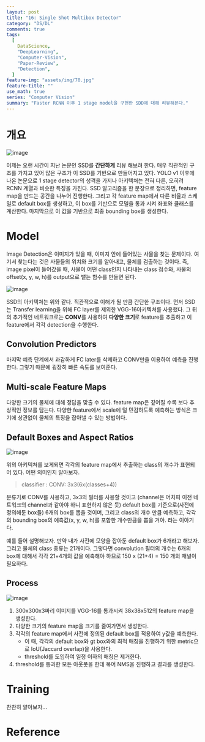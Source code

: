 ```yaml
---
layout: post
title: "16: Single Shot Multibox Detector"
category: "DS/DL"
comments: true
tags:
  [
    DataScience,
    "DeepLearning",
    "Computer-Vision",
    "Paper-Review",
    "Detection",
  ]
feature-img: "assets/img/70.jpg"
feature-title: ""
use_math: true
series: "Computer Vision"
summary: "Faster RCNN 이후 1 stage model을 구현한 SDD에 대해 리뷰해본다."
---
```


# 개요
![image](https://user-images.githubusercontent.com/37871541/111717614-bd2bba00-889b-11eb-987b-74c4afca8eda.png)

이제는 오랜 시간이 지난 논문인 SSD를 **간단하게** 리뷰 해보려 한다. 매우 직관적인 구조를 가지고 있어 많은 구조가 이 SSD를 기반으로 만들어지고 있다. YOLO v1 이후에 나온 논문으로 1 stage detector의 성격을 가지나 아키텍쳐는 전혀 다른, 오히려 RCNN 계열과 비슷한 특징을 가진다. SSD 알고리즘을 한 문장으로 정리하면, feature map을 만드는 공간을 나누어 진행한다. 그리고 각 feature map에서 다른 비율과 스케일로 default box를 생성하고, 이 box를 기반으로 모델을 통과 시켜 좌표와 클래스를 계산한다. 마지막으로 이 값을 기반으로 최종 bounding box를 생성한다.

# Model
Image Detection은 이미지가 있을 때, 이미지 안에 들어있는 사물을 찾는 문제이다. 여기서 찾는다는 것은 사물들의 위치와 크기를 알아내고, 물체를 검출하는 것이다. 즉, image pixel이 들어갔을 때, 사물이 어떤 class인지 나타내는 class 점수와, 사물의 offset(x, y, w, h)를 output으로 뱉는 함수를 만들면 된다.

![image](https://user-images.githubusercontent.com/37871541/111717964-7b4f4380-889c-11eb-980d-02b4ef1fb041.png)

SSD의 아키텍쳐는 위와 같다. 직관적으로 이해가 될 만큼 간단한 구조이다. 먼저 SSD는 Transfer learning을 위해 FC layer를 제외한 VGG-16아키텍쳐를 사용했다. 그 뒤의 추가적인 네트워크로는 **CONV**를 사용하여 **다양한 크기**로 feature를 추출하고 이 feature에서 각각 detection을 수행한다.

## Convolution Predictors

마지막 예측 단계에서 과감하게 FC later를 삭제하고 CONV만을 이용하여 예측을 진행한다.  그렇기 때문에 굉장히 빠른 속도를 보여준다.

## Multi-scale Feature Maps
다양한 크기의 물체에 대해 정답을 맞출 수 있다. feature map은 깊어질 수록 보다 추상적인 정보를 담는다. 다양한 feature에서 scale에 덜 민감하도록 예측하는 방식은 크기에 상관없이 물체의 특징을 잡아낼 수 있는 방법이다.

## Default Boxes and Aspect Ratios
![image](https://user-images.githubusercontent.com/37871541/111719434-34af1880-889f-11eb-8a1c-98e14bc19303.png)

위의 아키텍쳐를 보게되면 각각의 feature map에서 추출하는 class의 개수가 표현되어 있다. 어떤 의미인지 알아보자. 

> classifier : CONV: 3x3(6x(classes+4))

분류기로 CONV를 사용하고, 3x3의 필터를 사용할 것이고 (channel은 어차피 이전 네트워크의 channel과 같아야 하니 표현하지 않은 듯) default box를 기준으로(사전에 정의해둔 box들) 6개의 box를 뽑을 것이며, 그리고 class의 개수 만큼 예측하고, 각각의 bounding box의 예측값(x, y, w, h)를 포함한 개수만큼을 뽑을 거야. 라는 이야기다.

예를 들어 설명해보자. 만약 내가 사전에 모양을 잡아둔 default box가 6개라고 해보자. 그리고 물체의 class 종류는 21개이다. 그렇다면 convolution 필터의 개수는 6개의 box에 대해서 각각 21+4개의 값을 예측해야 하므로 150 x (21+4) = 150 개의 채널이 필요하다.

## Process

![image](https://user-images.githubusercontent.com/37871541/111718760-dfbed280-889d-11eb-8415-c50bbc7b3395.png)


1. 300x300x3짜리 이미지를 VGG-16를 통과시켜 38x38x512의 feature map을 생성한다.
2. 다양한 크기의 feature map을 크기를 줄여가면서 생성한다.
3. 각각의 feature map에서 사전에 정의된 default box를 적용하여 y값을 예측한다.
   * 이 때, 각각의 default box와 gt box와의 최적 매칭을 진행하기 위한 metric으로 IoU(Jaccard overlap)을 사용한다. 
   * threshold를 도입하여 일정 이하의 매칭은 제거한다.
4. threshold를 통과한 모든 아웃풋을 한데 묶어 NMS을 진행하고 결과를 생성한다.


# Training
찬찬히 알아보자...




# Reference

